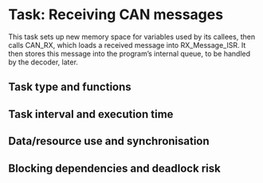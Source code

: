 # Task: Receiving CAN messages

This task sets up new memory space for variables used by its callees, then calls CAN_RX, which loads a received message into RX_Message_ISR. It then stores this message into the program’s internal queue, to be handled by the decoder, later.

## Task type and functions


## Task interval and execution time

## Data/resource use and synchronisation

## Blocking dependencies and deadlock risk
